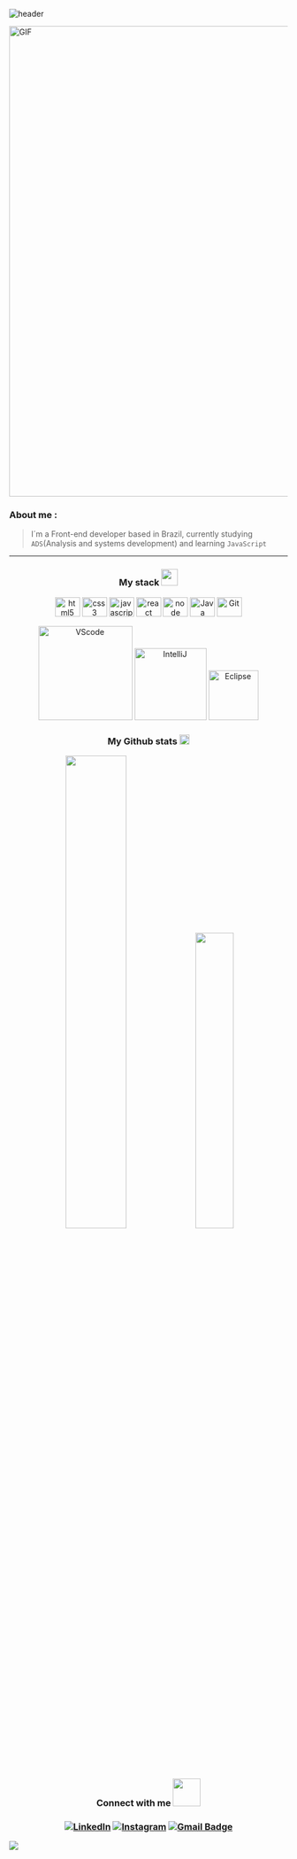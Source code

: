 ![header](https://capsule-render.vercel.app/api?type=rect&color=0:80b6e8,25:03C8FC,50:3269EA,75:153B82,100:0a1122&height=60&text=%Hi%20there%,%20I'm%20Renato%20Nunes!&animation=fadeIn&fontColor=ffffff&fontSize=25&fontAlign=50&fontAlignY=55)

<img align="center" width="850px" alt="GIF" src="https://github.com/renatonunesan/renatonunesan/assets/153360955/f2dd364e-6808-41b0-930a-69f011745254" />

<h3>About me :</h3>

> I´m a Front-end developer based in Brazil, currently studying `ADS`(Analysis and systems development) and learning `JavaScript`

<hr>

<h3 align="center">My stack <img width="30px" src="https://github.com/renatonunesan/renatonunesan/assets/153360955/405766f9-a713-4bcb-8e85-211d7f7e2f71"/> </h3>

<div align="center">
  <a href="https://en.wikipedia.org/wiki/HTML5" target="_blank"><img align="center" alt="html5" height="35" width="45" src="https://cdn.jsdelivr.net/gh/devicons/devicon/icons/html5/html5-original.svg"></a>
  <a href="https://www.w3schools.com/css/" target="_blank"><img align="center" alt="css3" height="35" width="45" src="https://cdn.jsdelivr.net/gh/devicons/devicon/icons/css3/css3-original.svg"></a>
  <a href="https://www.javascript.com/" target="_blank"><img align="center" alt="javascript" height="35" width="45" src="https://cdn.jsdelivr.net/gh/devicons/devicon/icons/javascript/javascript-original.svg"></a>
  <a href="https://reactjs.org/" target="_blank"><img align="center" alt="react" height="35" width="45" src="https://cdn.jsdelivr.net/gh/devicons/devicon@latest/icons/react/react-original.svg"></a>
  <a href="https://nodejs.org/en" target="_blank"><img align="center" alt="node" height="35" width="45" src="https://cdn.jsdelivr.net/gh/devicons/devicon@latest/icons/nodejs/nodejs-original-wordmark.svg"></a>
  <a href="https://www.java.com/en/" target="_blank"><img align="center" alt="Java"  height="35" width="45" src="https://cdn.jsdelivr.net/gh/devicons/devicon/icons/java/java-original.svg"></a>
  <a href="https://git-scm.com/" target="_blank"><img align="center" alt="Git" height="35" width="45" src="https://cdn.jsdelivr.net/gh/devicons/devicon/icons/git/git-original.svg"></a>
<br>  
<br>
  <a href="https://code.visualstudio.com/" target="_blank"><img alt="VScode" width="170" src="https://img.shields.io/badge/Visual_Studio_Code-15397e?style=for-the-badge&logo=visual%20studio%20code&logoColor=white"/></a>
  <a href="https://www.jetbrains.com/idea/?var=1" target="_blank"><img alt="IntelliJ" width="130" src="https://img.shields.io/badge/IntelliJ_IDEA-15397e.svg?style=for-the-badge&logo=intellij-idea&logoColor=white"/></a>
  <a href="https://www.eclipse.org/downloads/" target="_blank"><img alt="Eclipse" width="90" src="https://img.shields.io/badge/Eclipse-15397e?style=for-the-badge&logo=eclipse&logoColor=white"/></a>
</div>

<h3 align="center">My Github stats <img width="18px" src="https://github.com/renatonunesan/renatonunesan/assets/153360955/8333abd2-d9c2-4adc-a26e-d0d09355ec61"></img></h3>

<div align="center">
  <img width="46.8%" src="https://github-readme-stats.vercel.app/api?username=renatonunesan&bg_color=0a1027&text_color=0053f2&title_color=2efdfe&layout=compact&theme=algolia&langs_count=7&hide_border=true"/>
  <img width="37%" src="https://github-readme-stats.vercel.app/api/top-langs/?username=renatonunesan&bg_color=0a1027&text_color=0053f2&title_color=2efdfe&layout=compact&theme=algolia&langs_count=7&hide_border=true"/>
</div>

<h3 align="center">Connect with me <img width="50px" src="https://github.com/renatonunesan/renatonunesan/assets/153360955/24741059-a493-4a42-a248-d85414f40748"></img></h3>

<h3 align="center">

  [![LinkedIn](https://img.shields.io/badge/-LinkedIn-0a1027?style=for-the-badge&logo=linkedin&logoColor=2efdfe&color:00247b)](https://www.linkedin.com/in/renatonunesan/)
  [![Instagram](https://img.shields.io/badge/-instagram-0a1027?style=for-the-badge&logo=instagram&logoColor=2efdfe&color:00247b)](https://www.instagram.com/renatonunesan/)
  [![Gmail Badge](https://img.shields.io/badge/gmail-0a1027?style=for-the-badge&logo=Gmail&logoColor=2efdfe&color:00247b&link=mailto:renatonunesan@gmail.com)](mailto:renatonunesan@gmail.com)

</h3>

<img src="https://capsule-render.vercel.app/api?type=waving&color=0:80b6e8,25:03C8FC,50:3269EA,75:153B82,100:0a1122&reversal=true&height=80&section=footer"/>
